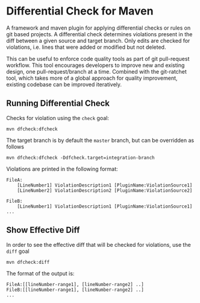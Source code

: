 # Differential Check for Maven

A framework and maven plugin for applying differential checks or rules on git based projects.
A differential check determines violations present in the diff between a given source and target branch.
Only edits are checked for violations, i.e. lines that were added or modified but not deleted.

This can be useful to enforce code quality tools as part of git pull-request workflow. This tool encourages 
developers to improve new and existing design, one pull-request/branch at a time. Combined with the git-ratchet tool, which takes more of a global approach for quality improvement, existing 
codebase can be improved iteratively.

## Running Differential Check

Checks for violation using the `check` goal:

    mvn dfcheck:dfcheck
    
The target branch is by default the `master` branch, but can be overridden as follows

    mvn dfcheck:dfcheck -Ddfcheck.target=integration-branch
    
Violations are printed in the following format:

    FileA:
        [LineNumber1] ViolationDescription1 [PluginName:ViolationSource1]
        [LineNumber2] ViolationDescription2 [PluginName:ViolationSource2]
        
    FileB:
        [LineNumber1] ViolationDescription1 [PluginName:ViolationSource1]
    ...

## Show Effective Diff

In order to see the effective diff that will be checked for violations, use the `diff` goal
    
    mvn dfcheck:diff

The format of the output is:

    FileA:[[lineNumber-range1], [lineNumber-range2] ..]
    FileB:[[lineNumber-range1], [lineNumber-range2] ..]
    ...
    
    